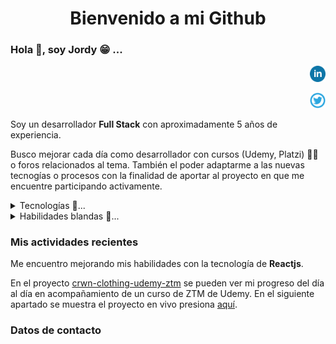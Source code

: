 <h1 align="center">Bienvenido a mi Github</h1>



<h3> Hola 👋, soy Jordy 😁 ...</h3>

<div align="right" styled="display: flex">

<a href="https://www.linkedin.com/in/jordy-jesus-castro-avenda%C3%B1o-609087106/"><img src="./img/linke.png" width="5%" alt="icon-linkedibn"/></a>

<a href="https://twitter.com/JordyJesusCA"><img src="./img/twitter.png" width="5%" alt="icon-twitter"/></a>

</div>

<p> Soy un desarrollador <strong>Full Stack</strong> con aproximadamente 5 años de experiencia. 
</p>
<p>Busco mejorar cada día como desarrollador con cursos (Udemy, Platzi) 👨‍🎓 o foros relacionados al tema. También el poder adaptarme a las nuevas tecnogías o procesos con la finalidad de aportar al proyecto en que me encuentre participando activamente.</p>
<div>

<details><summary >Tecnologías 🚀...</summary>
<ul>
    <li>Html</li>
    <li>Css</li>
    <li>Javascript</li>
    <li>ReactJS</li>
    <li>Wordpress, Woocommerce</li>
    <li>Php</li>
    <li>MySql</li>
</ul>
</details>

<details><summary >Habilidades blandas 🌌...</summary>
<ul>
    <li>Capacidad de escuchar.</li>
    <li>Toma de desiciones.</li>
    <li>Perseverante.</li>
    <li>Pensamiento análitico y crítico</li>
    <li>Trabajo en equipo.</li>
</ul>
</details>

<h3>Mis actividades recientes</h3>
<p>Me encuentro mejorando mis habilidades con la tecnología de <strong>Reactjs</strong>.</p> 
<p>En el proyecto <a href="https://github.com/JordyCA/crwn-clothing-udemy-ztm">crwn-clothing-udemy-ztm</a> se pueden ver mi progreso del día al día en acompañamiento de un curso de ZTM de Udemy. En el siguiente apartado se muestra el proyecto en vivo presiona <a href="https://gregarious-centaur-584e10.netlify.app/">aquí</a>.</p>

<h3>Datos de contacto</h3>


